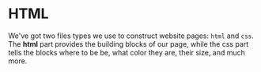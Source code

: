 # HTML
We've got two files types we use to construct website pages: `html` and `css`. The **html** part provides the building blocks of our page, while the css part tells the blocks where to be be, what color they are, their size, and much more.
